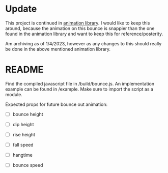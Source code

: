 # Update
This project is continued in [animation library](https://github.com/dChancellor/animation-library). I would like to keep this around, because the animation on this bounce is snappier than the one found in the animation library and want to keep this for reference/posterity. 

Am archiving as of 1/4/2023, however as any changes to this should really be done in the above mentioned animation library.

# README
Find the compiled javascript file in /build/bounce.js. An implementation example can be found in /example. Make sure to import the script as a module. 

Expected props for future bounce out animation: 

* [ ] bounce height

* [ ] dip height

* [ ] rise height

* [ ] fall speed

* [ ] hangtime

* [ ] bounce speed
